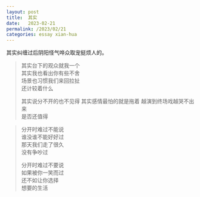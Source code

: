```yaml
---
layout: post
title:  其实
date:   2023-02-21
permalink: /2023/02/21
categories: essay xian-hua
---
```


其实纠缠过后阴阳怪气哗众取宠挺烦人的。

>   其实台下的观众就我一个  
>   其实我也看出你有些不舍  
>   场景也习惯我们来回拉扯  
>   还计较着什么
>   
>   其实说分不开的也不见得
>   其实感情最怕的就是拖着
>   越演到终场戏越哭不出来  
>   是否还值得

>   分开时难过不能说  
>   谁没谁不能好好过  
>   那天我们走了很久  
>   没有争吵过
>
>   分开时难过不要说  
>   如果被你一笑而过  
>   还不如让你选择  
>   想要的生活